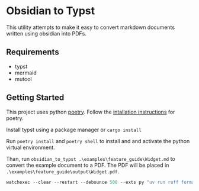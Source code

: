 # Obsidian to Typst

This utility attempts to make it easy to convert markdown documents written using obsidian into PDFs.

## Requirements

- typst
- mermaid
- mutool

## Getting Started

This project uses python [poetry](https://python-poetry.org/).  Follow the [intallation instructions](https://python-poetry.org/docs/#installation) for poetry.

Install typst using a package manager or `cargo install`

Run `poetry install` and `poetry shell` to install and and activate the python virtual environment.

Than, run `obsidian_to_typst .\examples\feature_guide\Widget.md` to convert the example document to a PDF.  The PDF will be placed in `.\examples\feature_guide\output\Widget.pdf`.

```powershell
watchexec --clear --restart --debounce 500 --exts py "uv run ruff format && uv run ruff check --fix && uv run pytest && uv run obsidian-to-typst ./examples/feature_guide/Widget.md"
```
